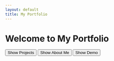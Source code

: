 ```yaml
---
layout: default
title: My Portfolio
---
```


# Welcome to My Portfolio

<p>
  <button onclick="document.getElementById('box1').style.display='block'; document.getElementById('box2').style.display='none';">
    Show Projects
  </button>

  <button onclick="document.getElementById('box2').style.display='block'; document.getElementById('box1').style.display='none';">
    Show About Me
  </button>

  <button onclick="window.open('demo.pdf', '_blank')">
    Show Demo
  </button>
  
</p>

<div id="box1" style="display:none;">
  <h2>Projects</h2>
  <ul>
    <li>AI Chatbot</li>
    <li>Educational App</li>
    <li>Game in Python</li>
  </ul>
</div>

<div id="box2" style="display:none;">
  <h2>About Me</h2>
  <p>I am a Montessori educator turned software engineer passionate about purpose-driven tech.</p>
</div>


